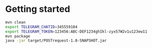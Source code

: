 # Getting started

```bash
mvn clean
export TELEGRAM_CHATID=345559184
export TELEGRAM_TOKEN=123456:ABC-DEF1234ghIkl-zyx57W2v1u123ew11
mvn package
java -jar target/POSTrequest-1.0-SNAPSHOT.jar
```
